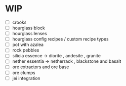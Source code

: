 # WIP

- [ ] crooks
- [ ] hourglass block
- [ ] hourglass lenses
- [ ] hourglass config recipes / custom recipe types
- [ ] pot with azalea
- [ ] rock pebbles
- [ ] silicia essence -> diorite , andesite , granite
- [ ] nether essentia -> netherrack , blackstone and basalt
- [ ] ore extractors and ore base
- [ ] ore clumps
- [ ] jei integration
